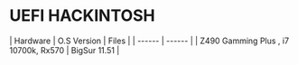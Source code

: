 # UEFI HACKINTOSH
| Hardware | O.S Version | Files |
| ------ | ------ |
| Z490 Gamming Plus , i7 10700k, Rx570 | BigSur 11.51 |
